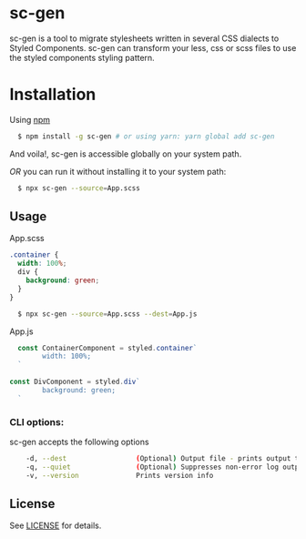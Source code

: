 # sc-gen
sc-gen is a tool to migrate stylesheets written in several CSS dialects to Styled Components. sc-gen can transform your less, css or scss files to use the styled components styling pattern.

# Installation
Using [npm](http://npmjs.org)

```bash
  $ npm install -g sc-gen # or using yarn: yarn global add sc-gen
```

And voila!, sc-gen is accessible globally on your system path.

*OR*
you can run it without installing it to your system path:
```bash
  $ npx sc-gen --source=App.scss
```

## Usage
App.scss
```scss
.container {
  width: 100%;
  div {
    background: green;
  }
}
```

```bash
  $ npx sc-gen --source=App.scss --dest=App.js
```

App.js
```javascript
  const ContainerComponent = styled.container`
        width: 100%;
  `
  
const DivComponent = styled.div`
        background: green;
  `
```

### CLI options:
sc-gen accepts the following options

```bash
    -d, --dest                 (Optional) Output file - prints output to stdout if absent
    -q, --quiet                (Optional) Suppresses non-error log output
    -v, --version              Prints version info
```
## License

See [LICENSE](https://github.com/micah-akpan/styled-components-generator-cli/blob/dev/LICENSE) for details.

